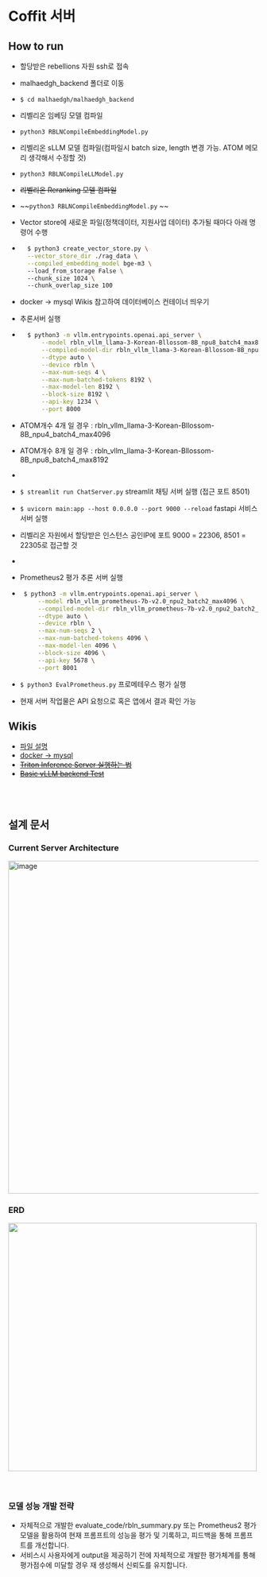 # Coffit 서버
## How to run
- 할당받은 rebellions 자원 ssh로 접속  
- malhaedgh_backend 폴더로 이동
- `$ cd malhaedgh/malhaedgh_backend`
- 리벨리온 임베딩 모델 컴파일
- `python3 RBLNCompileEmbeddingModel.py` 
- 리벨리온 sLLM 모델 컴파일(컴파일시 batch size, length 변경 가능. ATOM 메모리 생각해서 수정할 것)
- `python3 RBLNCompileLLModel.py`
- ~~리벨리온 Reranking 모델 컴파일~~
- ~~`python3 RBLNCompileEmbeddingModel.py` ~~
  
- Vector store에 새로운 파일(정책데이터, 지원사업 데이터) 추가될 때마다 아래 명령어 수행
- ```bash 
    $ python3 create_vector_store.py \
    --vector_store_dir ./rag_data \
    --compiled_embedding_model bge-m3 \      
    --load_from_storage False \    
    --chunk_size 1024 \   
    --chunk_overlap_size 100
     ``` 

- docker -> mysql Wikis 참고하여 데이터베이스 컨테이너 띄우기
-  추론서버 실행
- ```bash 
    $ python3 -m vllm.entrypoints.openai.api_server \
        --model rbln_vllm_llama-3-Korean-Bllossom-8B_npu8_batch4_max8192 \
        --compiled-model-dir rbln_vllm_llama-3-Korean-Bllossom-8B_npu8_batch4_max8192 \
        --dtype auto \
        --device rbln \
        --max-num-seqs 4 \
        --max-num-batched-tokens 8192 \
        --max-model-len 8192 \
        --block-size 8192 \
        --api-key 1234 \
        --port 8000
    ``` 
- ATOM개수 4개 일 경우 : rbln_vllm_llama-3-Korean-Bllossom-8B_npu4_batch4_max4096
- ATOM개수 8개 일 경우 : rbln_vllm_llama-3-Korean-Bllossom-8B_npu8_batch4_max8192
- 
- `$ streamlit run ChatServer.py` streamlit 채팅 서버 실행 (접근 포트 8501)
- `$ uvicorn main:app --host 0.0.0.0 --port 9000 --reload` fastapi 서비스 서버 실행
- 리벨리온 자원에서 할당받은 인스턴스 공인IP에 포트 9000 = 22306, 8501 = 22305로 접근할 것
- 
-  Prometheus2 평가 추론 서버 실행
-  ```bash 
    $ python3 -m vllm.entrypoints.openai.api_server \
        --model rbln_vllm_prometheus-7b-v2.0_npu2_batch2_max4096 \
        --compiled-model-dir rbln_vllm_prometheus-7b-v2.0_npu2_batch2_max4096 \
        --dtype auto \
        --device rbln \
        --max-num-seqs 2 \
        --max-num-batched-tokens 4096 \
        --max-model-len 4096 \
        --block-size 4096 \
        --api-key 5678 \
        --port 8001
    ``` 

- `$ python3 EvalPrometheus.py` 프로메테우스 평가 실행
  
- 현재 서버 작업물은 API 요청으로 혹은 앱에서 결과 확인 가능


## Wikis
- [파일 설명](https://github.com/marhaedgh/rbln-infer-server/wiki/%ED%8C%8C%EC%9D%BC-%EC%84%A4%EB%AA%85)
- [docker -> mysql](https://github.com/marhaedgh/rbln-infer-server/wiki/docker-%E2%80%90--mysql-%EC%8B%A4%ED%96%89)
- ~~[Triton Inference Server 실행하는 법](https://github.com/marhaedgh/rbln-infer-server/wiki/Triton-Inference-Server-%EC%8B%A4%ED%96%89%ED%95%98%EB%8A%94-%EB%B2%95)~~
- ~~[Basic vLLM backend Test](https://github.com/marhaedgh/rbln-infer-server/wiki/Basic-vLLM-backend-Test)~~

<br/>
<br/>

## 설계 문서
### Current Server Architecture
<img width="670" alt="image" src="https://github.com/user-attachments/assets/4a4eb525-e87c-476c-b04e-ccaa1be58b63">


### ERD
<image width=500 src="https://github.com/user-attachments/assets/a37a06bd-1ff3-44d9-a1f8-d41bbc4e8060">

<br/>
<br/>
<br/>

### 모델 성능 개발 전략
- 자체적으로 개발한 evaluate_code/rbln_summary.py 또는 Prometheus2 평가모델을 활용하여 현재 프롬프트의 성능을 평가 및 기록하고, 피드백을 통해 프롬프트를 개선합니다.
- 서비스시 사용자에게 output을 제공하기 전에 자체적으로 개발한 평가체계를 통해 평가점수에 미달할 경우 재 생성해서 신뢰도를 유지합니다.
